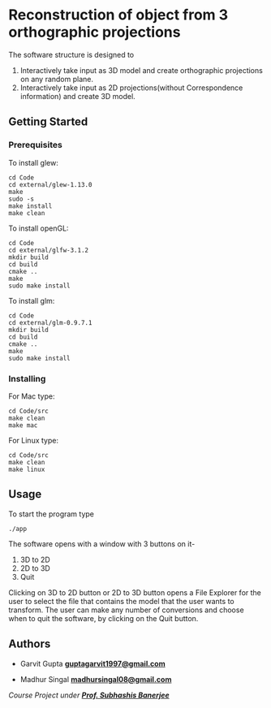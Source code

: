# Reconstruction of object from 3 orthographic projections
The software structure is designed to 
1) Interactively take input as 3D model and create orthographic projections on any random plane.
2) Interactively take input as 2D projections(without Correspondence information) and create 3D model.

## Getting Started


### Prerequisites

To install glew:

```
cd Code
cd external/glew-1.13.0
make
sudo -s
make install
make clean
```

To install openGL:

```
cd Code
cd external/glfw-3.1.2
mkdir build
cd build
cmake ..
make
sudo make install
```

To install glm:

```
cd Code
cd external/glm-0.9.7.1
mkdir build
cd build
cmake ..
make
sudo make install
```


### Installing
 For Mac type:

```
cd Code/src
make clean
make mac
```

For Linux type:

```
cd Code/src
make clean
make linux
```

## Usage

To start the program type

```
./app
```

The software opens with a window with 3 buttons on it-
1) 3D to 2D
2) 2D to 3D
3) Quit

Clicking on 3D to 2D button or 2D to 3D button opens a File Explorer for the user to select the file that contains the model that the user wants to transform.
The user can make any number of conversions and choose when to quit the software, by clicking on the Quit button.

## Authors

+ Garvit Gupta
**guptagarvit1997@gmail.com**

+ Madhur Singal
**madhursingal08@gmail.com**

*Course Project under [**Prof. Subhashis Banerjee**](http://http://www.cse.iitd.ernet.in/~suban/)*


